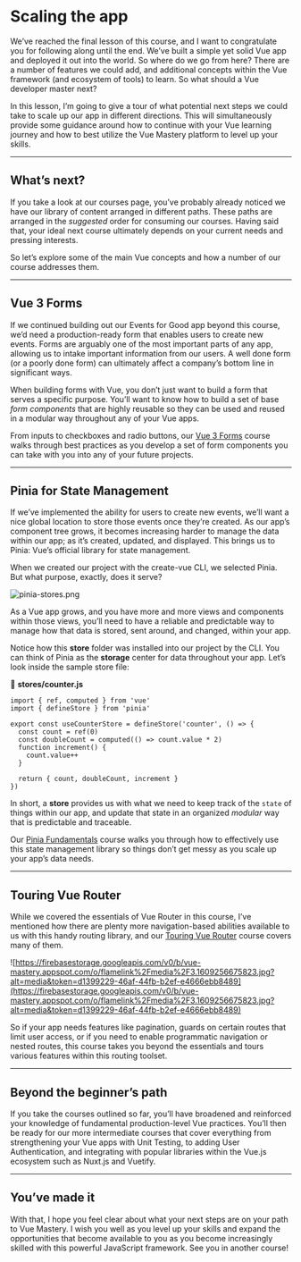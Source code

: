 Scaling the app
===============

We’ve reached the final lesson of this course, and I want to congratulate you for following along until the end. We’ve built a simple yet solid Vue app and deployed it out into the world. So where do we go from here? There are a number of features we could add, and additional concepts within the Vue framework (and ecosystem of tools) to learn. So what should a Vue developer master next?

In this lesson, I’m going to give a tour of what potential next steps we could take to scale up our app in different directions. This will simultaneously provide some guidance around how to continue with your Vue learning journey and how to best utilize the Vue Mastery platform to level up your skills.

* * *

What’s next?
------------

If you take a look at our courses page, you’ve probably already noticed we have our library of content arranged in different paths. These paths are arranged in the _suggested_ order for consuming our courses. Having said that, your ideal next course ultimately depends on your current needs and pressing interests.

So let’s explore some of the main Vue concepts and how a number of our course addresses them.

* * *

Vue 3 Forms
-----------

If we continued building out our Events for Good app beyond this course, we’d need a production-ready form that enables users to create new events. Forms are arguably one of the most important parts of any app, allowing us to intake important information from our users. A well done form (or a poorly done form) can ultimately affect a company’s bottom line in significant ways.

When building forms with Vue, you don’t just want to build a form that serves a specific purpose. You’ll want to know how to build a set of base _form_ _components_ that are highly reusable so they can be used and reused in a modular way throughout any of your Vue apps.

From inputs to checkboxes and radio buttons, our [Vue 3 Forms](https://www.vuemastery.com/courses/vue3-forms/forms-introduction) course walks through best practices as you develop a set of form components you can take with you into any of your future projects.

* * *

Pinia for State Management
--------------------------

If we’ve implemented the ability for users to create new events, we’ll want a nice global location to store those events once they’re created. As our app’s component tree grows, it becomes increasing harder to manage the data within our app; as it’s created, updated, and displayed. This brings us to Pinia: Vue’s official library for state management.

When we created our project with the create-vue CLI, we selected Pinia. But what purpose, exactly, does it serve?

![pinia-stores.png](https://firebasestorage.googleapis.com/v0/b/vue-mastery.appspot.com/o/flamelink%2Fmedia%2F1.1672340685348.jpg?alt=media&token=ff3c177d-5d93-4bc1-8649-66046e7aaf16)

As a Vue app grows, and you have more and more views and components within those views, you’ll need to have a reliable and predictable way to manage how that data is stored, sent around, and changed, within your app.

Notice how this **store** folder was installed into our project by the CLI. You can think of Pinia as the **storage** center for data throughout your app. Let’s look inside the sample store file:

📁 **stores/counter.js**

    import { ref, computed } from 'vue'
    import { defineStore } from 'pinia'
    
    export const useCounterStore = defineStore('counter', () => {
      const count = ref(0)
      const doubleCount = computed(() => count.value * 2)
      function increment() {
        count.value++
      }
    
      return { count, doubleCount, increment }
    })
    

In short, a **store** provides us with what we need to keep track of the `state` of things within our app, and update that state in an organized _modular_ way that is predictable and traceable.

Our [Pinia Fundamentals](https://www.vuemastery.com/courses/pinia-fundamentals/) course walks you through how to effectively use this state management library so things don’t get messy as you scale up your app’s data needs.

* * *

Touring Vue Router
------------------

While we covered the essentials of Vue Router in this course, I’ve mentioned how there are plenty more navigation-based abilities available to us with this handy routing library, and our [Touring Vue Router](https://www.vuemastery.com/courses/touring-vue-router/vue-router-introduction) course covers many of them.

![https://firebasestorage.googleapis.com/v0/b/vue-mastery.appspot.com/o/flamelink%2Fmedia%2F3.1609256675823.jpg?alt=media&token=d1399229-46af-44fb-b2ef-e4666ebb8489](https://firebasestorage.googleapis.com/v0/b/vue-mastery.appspot.com/o/flamelink%2Fmedia%2F3.1609256675823.jpg?alt=media&token=d1399229-46af-44fb-b2ef-e4666ebb8489)

So if your app needs features like pagination, guards on certain routes that limit user access, or if you need to enable programmatic navigation or nested routes, this course takes you beyond the essentials and tours various features within this routing toolset.

* * *

Beyond the beginner’s path
--------------------------

If you take the courses outlined so far, you’ll have broadened and reinforced your knowledge of fundamental production-level Vue practices. You’ll then be ready for our more intermediate courses that cover everything from strengthening your Vue apps with Unit Testing, to adding User Authentication, and integrating with popular libraries within the Vue.js ecosystem such as Nuxt.js and Vuetify.

* * *

You’ve made it
--------------

With that, I hope you feel clear about what your next steps are on your path to Vue Mastery. I wish you well as you level up your skills and expand the opportunities that become available to you as you become increasingly skilled with this powerful JavaScript framework. See you in another course!
